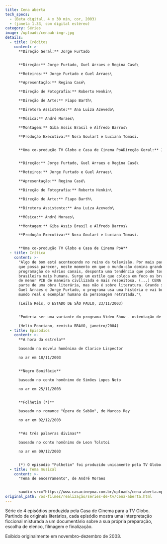 ```yaml
---
title: Cena aberta
tech_specs:
  - (Beta digital, 4 x 30 min, cor, 2003)
  - (janela 1.33, som digital estéreo)
category: Séries
image: /uploads/cenaab-imgr.jpg
details:
  - title: Créditos
    content: >-
      **Direção Geral:** Jorge Furtado


      **Direção:** Jorge Furtado, Guel Arraes e Regina Casé\

      **Roteiros:** Jorge Furtado e Guel Arraes\

      **Apresentação:** Regina Casé\

      **Direção de Fotografia:** Roberto Henkin\

      **Direção de Arte:** Fiapo Barth\

      **Diretora Assistente:** Ana Luiza Azevedo\

      **Música:** André Moraes\

      **Montagem:** Giba Assis Brasil e Alfredo Barros\

      **Produção Executiva:** Nora Goulart e Luciana Tomasi.


      **Uma co-produção TV Globo e Casa de Cinema PoADireção Geral:** Jorge Furtado


      **Direção:** Jorge Furtado, Guel Arraes e Regina Casé\

      **Roteiros:** Jorge Furtado e Guel Arraes\

      **Apresentação:** Regina Casé\

      **Direção de Fotografia:** Roberto Henkin\

      **Direção de Arte:** Fiapo Barth\

      **Diretora Assistente:** Ana Luiza Azevedo\

      **Música:** André Moraes\

      **Montagem:** Giba Assis Brasil e Alfredo Barros\

      **Produção Executiva:** Nora Goulart e Luciana Tomasi.


      **Uma co-produção TV Globo e Casa de Cinema PoA**
  - title: Crítica
    content: >-
      "Algo de bom está acontecendo no reino da televisão. Por mais paradoxal
      que possa parecer, neste momento em que o mundo-cão domina grande parte da
      programação de vários canais, desponta uma tendência que pode tornar a TV
      brasileira mais humana. Surge um estilo que coloca em foco os brasileiros
      de menor PIB de maneira civilizada e mais respeitosa. (...) CENA ABERTA
      parte de uma obra literária, mas não é sobre literatura. Grande sacada de
      Guel Arraes e Jorge Furtado, o programa usa uma história e vai buscar no
      mundo real o exemplar humano da personagem retratada."\

      (Leila Reis, O ESTADO DE SÃO PAULO, 23/11/2003)


      "Poderia ser uma variante do programa Video Show - ostentação de todo o aparato, arquivo e memória de uma das maiores produtoras de teledramaturgia do mundo -, mas CENA ABERTA vai além disso e se presta a debater obliquamente o imaginário do espectador de TV. (...) Uma das grandes virtudes dessa proposta era não apenas exibir as técnicas, os recursos e o preparo do ator nas gravações, mas também revelar como as expectativas do público podem estar aquém do que o autor imaginara."\

      (Helio Ponciano, revista BRAVO, janeiro/2004)
  - title: Episódios
    content: >-
      **A hora da estrela**

      baseado na novela homônima de Clarice Lispector

      no ar em 18/11/2003


      **Negro Bonifácio**

      baseado no conto homônimo de Simões Lopes Neto

      no ar em 25/11/2003


      **Folhetim (*)**

      baseado no romance "Ópera de Sabão", de Marcos Rey

      no ar em 02/12/2003


      **As três palavras divinas**

      baseado no conto homônimo de Leon Tolstoi

      no ar em 09/12/2003


      (*) O episódio "Folhetim" foi produzido unicamente pela TV Globo. Mais informações no saite [Memória Globo](http://memoriaglobo.globo.com/programas/entretenimento/seriados/cena-aberta.htm).
  - title: Tema musical
    content: >-
      "Tema de encerramento", de André Moraes


      <audio src="https://www.casacinepoa.com.br/uploads/cena-aberta.mp3" controls />
original_path: /os-filmes/realização/séries-de-tv/cena-aberta.html
---
```

Série de 4 episódios produzida pela Casa de Cinema para a TV Globo. Partindo de originais literários, cada episódio mostra uma interpretação ficcional misturada a um documentário sobre a sua própria preparação, escolha de elenco, filmagem e finalização.

Exibido originalmente em novembro-dezembro de 2003.